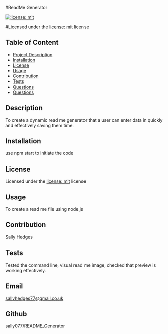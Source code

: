 
#ReadMe Generator

 [![license: mit](https://img.shields.io/badge/MIT-License__for__MIT-yellowgreen)](https://opensource.org/license/mit/)


#Licensed under the [license: mit](https://choosealicense.com/licenses/mit/) license 
        
## Table of Content
- [Project Description](#Description)
- [Installation](#Installation)
- [License](#License)
- [Usage](#Usage)
- [Contribution](#Contribution)
- [Tests](#Tests)
- [Questions](#Email)
- [Questions](#Github)



## Description
<a id="Description"></a>
To create a dynamic read me generator that a user can enter data in quickly and effectively saving them time.

## Installation
<a id="Installation"></a>
use npm start to initiate the code
        
## License
<a id="License"></a>
Licensed under the [license: mit](https://choosealicense.com/licenses/mit/) license

## Usage
<a id="Usage"></a>
To create a read me file using node.js

## Contribution
<a id="Contribution"></a>
Sally Hedges


## Tests
<a id="Tests"></a>
Tested the command line, visual read me image, checked that preview is working effectively.

## Email
<a id="Email"></a>
sallyhedges77@gmail.co.uk

## Github
<a id="Github"></a>
sally077/README_Generator
    